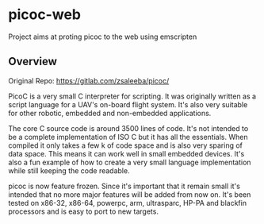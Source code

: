 # picoc-web
Project aims at proting picoc to the web using emscripten

## Overview

Original Repo: https://gitlab.com/zsaleeba/picoc/

PicoC is a very small C interpreter for scripting. It was originally written
as a script language for a UAV's on-board flight system. It's also very
suitable for other robotic, embedded and non-embedded applications.

The core C source code is around 3500 lines of code. It's not intended to be
a complete implementation of ISO C but it has all the essentials. When
compiled it only takes a few k of code space and is also very sparing of
data space. This means it can work well in small embedded devices. It's also
a fun example of how to create a very small language implementation while
still keeping the code readable.

picoc is now feature frozen. Since it's important that it remain small it's
intended that no more major features will be added from now on. It's been
tested on x86-32, x86-64, powerpc, arm, ultrasparc, HP-PA and blackfin
processors and is easy to port to new targets.
